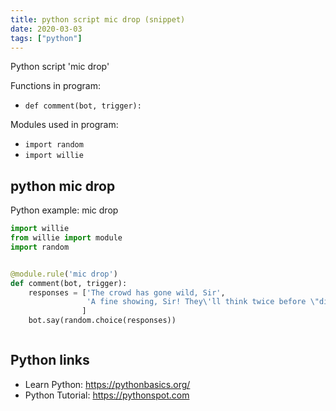 ```yaml
---
title: python script mic drop (snippet)
date: 2020-03-03
tags: ["python"]
---
```

Python script 'mic drop'

Functions in program: 
* `def comment(bot, trigger):`

Modules used in program: 
* `import random`
* `import willie`

## python mic drop

Python example: mic drop

```python
import willie
from willie import module
import random


@module.rule('mic drop')
def comment(bot, trigger):
    responses = ['The crowd has gone wild, Sir',
                 'A fine showing, Sir! They\'ll think twice before \"dissing\" you again, to use the vernacular',
                ]
    bot.say(random.choice(responses))



```

## Python links

- Learn Python: https://pythonbasics.org/
- Python Tutorial: https://pythonspot.com
